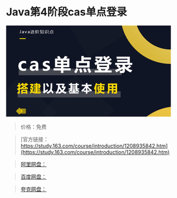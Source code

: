 # Java第4阶段cas单点登录

![img](../../../assets/study163/free/647bdd6f1d114f1e9229f182556849e0.png)

> 价格：免费

> [官方链接：https://study.163.com/course/introduction/1208935842.htm](https://study.163.com/course/introduction/1208935842.htm)

> [阿里网盘：]()

> [百度网盘：]()

> [夸克网盘：]()
